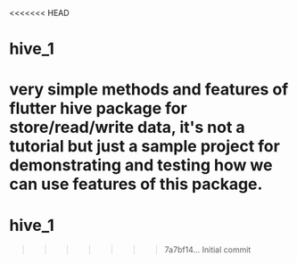 <<<<<<< HEAD
# hive_1

very simple methods and features of flutter hive package for store/read/write data,
it's not a tutorial but just a sample project for demonstrating and testing how we can use features of this package. 
=======
# hive_1
>>>>>>> 7a7bf14... Initial commit
